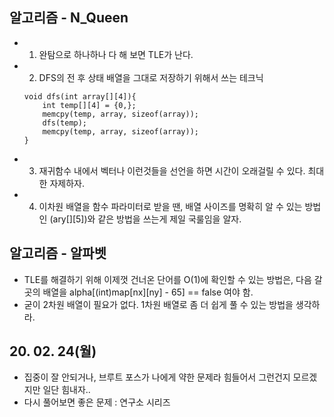 ## 알고리즘 - N_Queen
 - 1. 완탐으로 하나하나 다 해 보면 TLE가 난다.
 - 2. DFS의 전 후 상태 배열을 그대로 저장하기 위해서 쓰는 테크닉
    ```
    void dfs(int array[][4]){
        int temp[][4] = {0,};
        memcpy(temp, array, sizeof(array));
        dfs(temp);
        memcpy(temp, array, sizeof(array));
    }
    ```
 - 3. 재귀함수 내에서 벡터나 이런것들을 선언을 하면 시간이 오래걸릴 수 있다. 최대한 자제하자.
 - 4. 이차원 배열을 함수 파라미터로 받을 땐, 배열 사이즈를 명확히 알 수 있는 방법인 (ary[][5])와 같은 방법을 쓰는게 제일 국룰임을 알자.
 
## 알고리즘 - 알파벳
 - TLE를 해결하기 위해 이제껏 건너온 단어를 O(1)에 확인할 수 있는 방법은,
   다음 갈 곳의 배열을 alpha[(int)map[nx][ny] - 65] == false 여야 함.
 - 굳이 2차원 배열이 필요가 없다. 1차원 배열로 좀 더 쉽게 풀 수 있는 방법을 생각하라.

 ## 20. 02. 24(월)
  - 집중이 잘 안되거나, 브루트 포스가 나에게 약한 문제라 힘들어서 그런건지 모르겠지만 일단 힘내자..
  - 다시 풀어보면 좋은 문제 : 연구소 시리즈